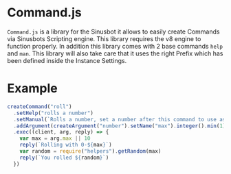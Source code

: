 __Command.js__
===

`Command.js` is a library for the Sinusbot it allows to easily create Commands via Sinusbots Scripting engine.
This library requires the v8 engine to function properly.
In addition this library comes with 2 base commands `help` and `man`.
This library will also take care that it uses the right Prefix which has been defined inside the Instance Settings.

Example
===
```javascript
createCommand("roll")
  .setHelp("rolls a number")
  .setManual(`Rolls a number, set a number after this command to use as maximum`)
  .addArgument(createArgument("number").setName("max").integer().min(1).optional())
  .exec((client, arg, reply) => {
    var max = arg.max || 10
    reply(`Rolling with 0-${max}`)
    var random = require("helpers").getRandom(max)
    reply(`You rolled ${random}`)
  })
```